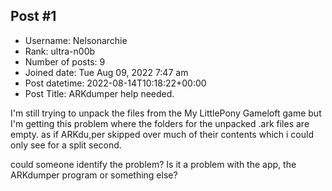 ## Post #1
- Username: Nelsonarchie
- Rank: ultra-n00b
- Number of posts: 9
- Joined date: Tue Aug 09, 2022 7:47 am
- Post datetime: 2022-08-14T10:18:22+00:00
- Post Title: ARKdumper help needed.

I'm still trying to unpack the files from the My LittlePony Gameloft game but I'm getting this problem where the folders for the unpacked .ark files are empty. as if ARKdu,per skipped over much of their contents which i could only see for a split second.

could someone identify the problem? Is it a problem with the app, the ARKdumper program or something else?
